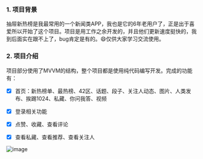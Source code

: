 ### 1. 项目背景
  抽屉新热榜是我最常用的一个新闻类APP，我也是它的6年老用户了，正是出于喜爱所以开始了这个项目。项目是用工作之余开发的，并且他们更新速度挺快的，我到后面实在跟不上了，bug肯定是有的。😄仅供大家学习交流使用。
### 2. 项目介绍
  项目部分使用了MVVM的结构，整个项目都是使用纯代码编写开发。完成的功能有：
  
  - [x] 首页：新热榜单、最热榜、42区、话题、段子、关注人动态、图片、人类发布、挨踢1024、私藏、你问我答、视频
  - [x] 登录相关功能
  - [x] 点赞、收藏、查看评论
  - [x] 查看私藏、查看推荐、查看关注人
  
  
  ![image](https://wx1.sinaimg.cn/mw690/76a55189ly1g84zgze8bbg20a20kwx6r.gif)
